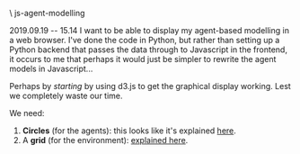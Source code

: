\\ js-agent-modelling

2019.09.19 -- 15.14
I want to be able to display my agent-based modelling in a web browser. I've done the code in Python, but rather than setting up a Python backend that passes the data through to Javascript in the frontend, it occurs to me that perhaps it would just be simpler to rewrite the agent models in Javascript...

Perhaps by *starting* by using d3.js to get the graphical display working. Lest we completely waste our time.

We need:
1. **Circles** (for the agents): this looks like it's explained [here](https://bost.ocks.org/mike/circles/).
2. A **grid** (for the environment): [explained here](https://bl.ocks.org/cagrimmett/07f8c8daea00946b9e704e3efcbd5739).


